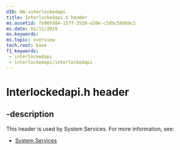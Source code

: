 ```yaml
---
UID: NA:interlockedapi
title: Interlockedapi.h header
ms.assetid: fe90fd84-157f-3510-a20e-c2dbc58d69c2
ms.date: 01/11/2019
ms.keywords: 
ms.topic: overview
tech.root: base
f1_keywords:
 - interlockedapi
 - interlockedapi/interlockedapi
---
```


# Interlockedapi.h header


## -description

This header is used by System Services. For more information, see:

- [System Services](../_base/index.md)

